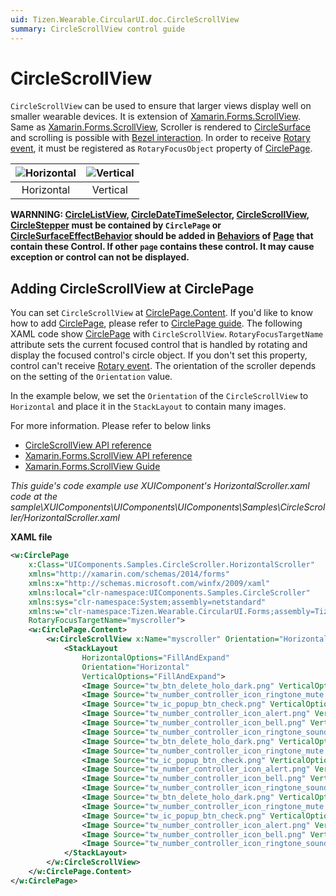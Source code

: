 ```yaml
---
uid: Tizen.Wearable.CircularUI.doc.CircleScrollView
summary: CircleScrollView control guide
---
```

# CircleScrollView

`CircleScrollView` can be used to ensure that larger views display well on smaller wearable devices.
It is extension of [Xamarin.Forms.ScrollView](https://developer.xamarin.com/api/type/Xamarin.Forms.ScrollView/).
Same as [Xamarin.Forms.ScrollView](https://developer.xamarin.com/api/type/Xamarin.Forms.ScrollView/), Scroller is rendered to [CircleSurface](https://developer.tizen.org/development/guides/native-application/user-interface/efl/ui-components/wearable-ui-components/circle-surface) and scrolling is possible with [Bezel interaction](https://developer.tizen.org/design/wearable/interaction/bezel-interactions).
In order to receive [Rotary event](https://developer.tizen.org/development/training/native-application/understanding-tizen-programming/event-handling#rotary), it must be registered as `RotaryFocusObject` property of [CirclePage](xref:Tizen.Wearable.CircularUI.doc.CirclePage).

|![Horizontal](data/CircleScrollView_Horizontal.png)|![Vertical](data/CircleScrollView_Vertical.png)|
|:-----------------------------------------------:|:-----------------------------------------------:|
|                      Horizontal                 |                    Vertical                     |

**WARNNING: [CircleListView](xref:Tizen.Wearable.CircularUI.doc.CircleListView), [CircleDateTimeSelector](xref:Tizen.Wearable.CircularUI.doc.CircleDateTimeSelector), [CircleScrollView](xref:Tizen.Wearable.CircularUI.doc.CircleScrollView), [CircleStepper](xref:Tizen.Wearable.CircularUI.doc.CircleStepper) must be contained by `CirclePage` or [CircleSurfaceEffectBehavior](xref:Tizen.Wearable.CircularUI.doc.CircleSurfaceEffectBehavior) should be added in [Behaviors](https://developer.xamarin.com/api/type/Xamarin.Forms.Behavior/) of [Page](https://developer.xamarin.com/api/type/Xamarin.Forms.Page/) that contain these Control. If other `page` contains these control. It may cause exception or control can not be displayed.**

## Adding CircleScrollView at CirclePage

You can set `CircleScrollView` at [CirclePage.Content](xref:Tizen.Wearable.CircularUI.doc.CirclePage). If you'd like to know how to add [CirclePage](xref:Tizen.Wearable.CircularUI.doc.CirclePage), please refer to [CirclePage guide](https://samsung.github.io/Tizen.CircularUI/guide/CirclePage.html#create-circlepage).
The following XAML code show [CirclePage](xref:Tizen.Wearable.CircularUI.doc.CirclePage) with `CircleScrollView`.
`RotaryFocusTargetName` attribute sets the current focused control that is handled by rotating and display the focused control's circle object.
If you don't set this property, control can't receive [Rotary event](https://developer.tizen.org/development/training/native-application/understanding-tizen-programming/event-handling#rotary).
The orientation of the scroller depends on the setting of the `Orientation` value.

In the example below, we set the `Orientation` of the `CircleScrollView` to `Horizontal` and place it in the `StackLayout` to contain many images.

For more information. Please refer to below links

- [CircleScrollView API reference](https://samsung.github.io/Tizen.CircularUI/api/Tizen.Wearable.CircularUI.Forms.CircleScrollView.html)
- [Xamarin.Forms.ScrollView API reference](https://developer.xamarin.com/api/type/Xamarin.Forms.ScrollView/)
- [Xamarin.Forms.ScrollView Guide](https://docs.microsoft.com/en-us/xamarin/xamarin-forms/user-interface/layouts/scroll-view)

_This guide's code example use XUIComponent's HorizontalScroller.xaml code at the sample\XUIComponents\UIComponents\UIComponents\Samples\CircleScroller/HorizontalScroller.xaml_

**XAML file**

```xml
<w:CirclePage
    x:Class="UIComponents.Samples.CircleScroller.HorizontalScroller"
    xmlns="http://xamarin.com/schemas/2014/forms"
    xmlns:x="http://schemas.microsoft.com/winfx/2009/xaml"
    xmlns:local="clr-namespace:UIComponents.Samples.CircleScroller"
    xmlns:sys="clr-namespace:System;assembly=netstandard"
    xmlns:w="clr-namespace:Tizen.Wearable.CircularUI.Forms;assembly=Tizen.Wearable.CircularUI.Forms"
    RotaryFocusTargetName="myscroller">
    <w:CirclePage.Content>
        <w:CircleScrollView x:Name="myscroller" Orientation="Horizontal">
            <StackLayout
                HorizontalOptions="FillAndExpand"
                Orientation="Horizontal"
                VerticalOptions="FillAndExpand">
                <Image Source="tw_btn_delete_holo_dark.png" VerticalOptions="CenterAndExpand" />
                <Image Source="tw_number_controller_icon_ringtone_mute.png" VerticalOptions="CenterAndExpand" />
                <Image Source="tw_ic_popup_btn_check.png" VerticalOptions="CenterAndExpand" />
                <Image Source="tw_number_controller_icon_alert.png" VerticalOptions="CenterAndExpand" />
                <Image Source="tw_number_controller_icon_bell.png" VerticalOptions="CenterAndExpand" />
                <Image Source="tw_number_controller_icon_ringtone_sound.png" VerticalOptions="CenterAndExpand" />
                <Image Source="tw_btn_delete_holo_dark.png" VerticalOptions="CenterAndExpand" />
                <Image Source="tw_number_controller_icon_ringtone_mute.png" VerticalOptions="CenterAndExpand" />
                <Image Source="tw_ic_popup_btn_check.png" VerticalOptions="CenterAndExpand" />
                <Image Source="tw_number_controller_icon_alert.png" VerticalOptions="CenterAndExpand" />
                <Image Source="tw_number_controller_icon_bell.png" VerticalOptions="CenterAndExpand" />
                <Image Source="tw_number_controller_icon_ringtone_sound.png" VerticalOptions="CenterAndExpand" />
                <Image Source="tw_btn_delete_holo_dark.png" VerticalOptions="CenterAndExpand" />
                <Image Source="tw_number_controller_icon_ringtone_mute.png" VerticalOptions="CenterAndExpand" />
                <Image Source="tw_ic_popup_btn_check.png" VerticalOptions="CenterAndExpand" />
                <Image Source="tw_number_controller_icon_alert.png" VerticalOptions="CenterAndExpand" />
                <Image Source="tw_number_controller_icon_bell.png" VerticalOptions="CenterAndExpand" />
                <Image Source="tw_number_controller_icon_ringtone_sound.png" VerticalOptions="CenterAndExpand" />
            </StackLayout>
        </w:CircleScrollView>
    </w:CirclePage.Content>
</w:CirclePage>

```